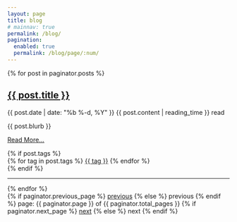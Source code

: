 ```yaml
---
layout: page
title: blog
# mainnav: true
permalink: /blog/
pagination:
  enabled: true
  permalink: /blog/page/:num/
---
```

{% for post in paginator.posts %}
  <article class="blog-entry">
    <h2>
      <a class="blog-link" href="{{ post.url | prepend: site.baseurl }}">{{ post.title }}</a>
    </h2>
    <p>{{ post.date | date: "%b %-d, %Y" }}&nbsp;<span class="reading_time">{{ post.content | reading_time }} read</span></p>
    <p>{{ post.blurb }}</p>
    <p><a class="blog-link" href="{{ post.url | prepend: site.baseurl }}">Read More...</a></p>
    {% if post.tags %}
    <div class="post-tags">
      {% for tag in post.tags %}
        <a class="tag-button" href="{{ site.baseurl }}/tags/#{{ tag }}">{{ tag }}</a>
      {% endfor %}
    </div>
  {% endif %}
  </article>
  <hr />
{% endfor %}

<!-- Pagination links -->
<div class="pagination">
  {% if paginator.previous_page %}
    <a href="{{ paginator.previous_page_path }}" class="previous">
      previous</a>
  {% else %}
    <span class="previous">previous</span>
  {% endif %}
  <span class="page_number ">
    page: {{ paginator.page }} of {{ paginator.total_pages }}
  </span>
  {% if paginator.next_page %}
    <a href="{{ paginator.next_page_path }}" class="next">next</a>
  {% else %}
    <span class="next ">next</span>
  {% endif %}
</div>